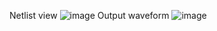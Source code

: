 Netlist view
![image](https://github.com/user-attachments/assets/dcf1a1f7-951a-47bf-9af3-07811fcf884f)
Output waveform
![image](https://github.com/user-attachments/assets/0ffb313c-6097-4fc9-abff-72d068ddc29f)
